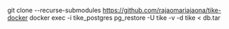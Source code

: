git clone --recurse-submodules https://github.com/rajaomariajaona/tike-docker
docker exec -i tike_postgres pg_restore -U tike -v -d tike < db.tar